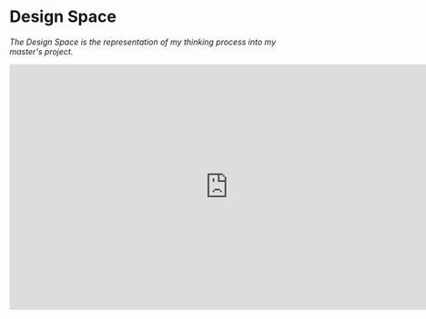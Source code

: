 # **Design Space**

_The Design Space is the representation of my thinking process into my master's project._

<iframe width="768" height="432" src="https://miro.com/app/live-embed/uXjVNL418H8=/?moveToViewport=-5270,-21440,27977,14862&embedId=962069937362" frameborder="0" scrolling="no" allow="fullscreen; clipboard-read; clipboard-write" allowfullscreen></iframe>